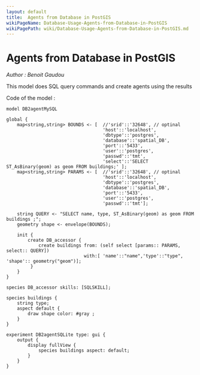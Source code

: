 ```yaml
---
layout: default
title:  Agents from Database in PostGIS
wikiPageName: Database-Usage-Agents-from-Database-in-PostGIS
wikiPagePath: wiki/Database-Usage-Agents-from-Database-in-PostGIS.md
---
```

[//]: # (keyword|skill_SQLSKILL)
[//]: # (keyword|concept_database)
#  Agents from Database in PostGIS


_Author : Benoit Gaudou_

 This model does SQL query commands and create agents using the results


Code of the model : 

```
model DB2agentMySQL 

global {
	map<string,string> BOUNDS <- [	//'srid'::'32648', // optinal
	 								'host'::'localhost',
									'dbtype'::'postgres',
									'database'::'spatial_DB',
									'port'::'5433',
									'user'::'postgres',
									'passwd'::'tmt',
								  	'select'::'SELECT ST_AsBinary(geom) as geom FROM buildings;' ];
	map<string,string> PARAMS <- [	//'srid'::'32648', // optinal
									'host'::'localhost',
									'dbtype'::'postgres',
									'database'::'spatial_DB',
									'port'::'5433',
									'user'::'postgres',
									'passwd'::'tmt'];
	
	string QUERY <- "SELECT name, type, ST_AsBinary(geom) as geom FROM buildings ;";
	geometry shape <- envelope(BOUNDS);		  	
		  	
	init {
		create DB_accessor {
			create buildings from: (self select [params:: PARAMS, select:: QUERY]) 
							 with:[ 'name'::"name",'type'::"type", 'shape':: geometry("geom")];
		 }
	}
}

species DB_accessor skills: [SQLSKILL];

species buildings {
	string type;
	aspect default {
		draw shape color: #gray ;
	}	
}	

experiment DB2agentSQLite type: gui {
	output {
		display fullView {
			species buildings aspect: default;
		}
	}
}
```
